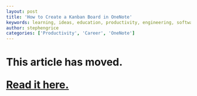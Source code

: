```yaml
---
layout: post
title: 'How to Create a Kanban Board in OneNote'
keywords: learning, ideas, education, productivity, engineering, software engineering, time management, kanban
author: stephengrice
categories: ['Productivity', 'Career', 'OneNote']
---
```


<h1>

This article has moved.

<a href="https://linebylinecode.com/2018/11/20/how-to-create-a-kanban-board-in-onenote/">Read it here.</a>

</h1>
